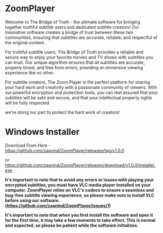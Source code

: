 # ZoomPlayer


Welcome to The Bridge of Truth - the ultimate software for bringing together truthful subtitle users and dedicated subtitle creators! Our innovative software creates a bridge of trust between these two communities, ensuring that subtitles are accurate, reliable, and respectful of the original content.


For truthful subtitle users, The Bridge of Truth provides a reliable and secure way to enjoy your favorite movies and TV shows with subtitles you can trust. Our unique algorithm ensures that all subtitles are accurate, properly timed, and free from errors, providing an immersive viewing experience like no other.


For subtitle creators, The Zoom Player is the perfect platform for sharing your hard work and creativity with a passionate community of viewers. With our powerful encryption and protection tools, you can rest assured that your subtitles will be safe and secure, and that your intellectual property rights will be fully respected.



we're doing our part to protect the hard work of creators!


# Windows Installer


Download From Here - https://github.com/zaanind/ZoomPlayer/releases/tag/v1.0.0

or
https://github.com/zaanind/ZoomPlayer/releases/download/v1.0.0/installer.exe



**It's important to note that to avoid any errors or issues with playing your encrypted subtitles, you must have VLC media player installed on your 
computer. ZoomPlayer relies on VLC's codecs to ensure a seamless and bug-free subtitle viewing experience, so please make sure to install VLC before using our software.(https://github.com/zaanind/ZoomPlayer/issues/1)**

**It's important to note that when you first install the software and open it for the first time, it may take a few moments to take effect. This is normal and expected, so please be patient while the software initializes.**
